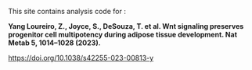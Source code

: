 This site contains analysis code for :

**Yang Loureiro, Z., Joyce, S., DeSouza, T. et al. Wnt signaling preserves progenitor cell multipotency during adipose tissue development. Nat Metab 5, 1014–1028 (2023).**

https://doi.org/10.1038/s42255-023-00813-y
